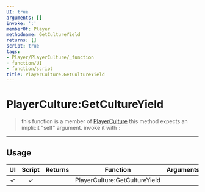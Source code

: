 ```yaml
---
UI: true
arguments: []
invoke: ':'
memberOf: Player
methodname: GetCultureYield
returns: []
script: true
tags:
- Player/PlayerCulture/_function
- function/UI
- function/script
title: PlayerCulture.GetCultureYield
---
```

# PlayerCulture:GetCultureYield
> this function is a member of [PlayerCulture](civ-6/lua/PlayerCulture.md)
> this method expects an implicit "self" argument. invoke it with `:`
-----
## Usage
|  UI | Script | Returns | Function | Arguments |
|:---:|:------:|-------:|:--------:|:---------|
|✓|✓||PlayerCulture:GetCultureYield||
